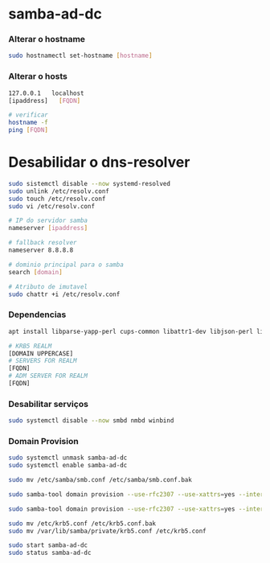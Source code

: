# samba-ad-dc

### Alterar o hostname

```bash
sudo hostnamectl set-hostname [hostname]
```

### Alterar o hosts

```bash
127.0.0.1   localhost
[ipaddress]   [FQDN]
```
```bash
# verificar
hostname -f
ping [FQDN]
```

# Desabilidar o dns-resolver

```bash
sudo sistemctl disable --now systemd-resolved
sudo unlink /etc/resolv.conf
sudo touch /etc/resolv.conf
sudo vi /etc/resolv.conf
```
```bash
# IP do servidor samba
nameserver [ipaddress]

# fallback resolver
nameserver 8.8.8.8

# dominio principal para o samba
search [domain]
```
```bash
# Atributo de imutavel
sudo chattr +i /etc/resolv.conf
```

### Dependencias

```bash
apt install libparse-yapp-perl cups-common libattr1-dev libjson-perl liblmdb-dev net-tools docbook-xml python-all-dev libbsd-dev libgpgme-dev libpopt-dev gdb libgnutls28-dev cups-core-drivers nfs-kernel-server autoconf libgnutls-dev libncurses5-dev libldap2-dev samba-dbg samba-dsdb-modules zlib1g python-dnspython samba-vfs-modules attr python3-markdown python3-dev winbind cups python3 python-dbg libpan-krb5 libpam0g-dev bison python3-gpgme zlib1g-dev dnsutils perl-modules nettle-dev krb5-server libcap-dev libreadline-dev libacl1-dev smbclient docbook-xsl python-crypto lmdb-utils krb5-user python-gpgme libaio-dev libarchive-dev python3-dnspython xsltproc gnutls-bin cifs-utils samba-testsuite python-dev build-essential samba libjansson-dev perl nmap pkg-config krb5-devel samba-common krb5-config xattr flex libparse-yapp-perl libblkid-dev chrony acl libcups2-dev libnss-winbind debhelper python-markdown bind9utils libpam-winbind
```

```bash
# KRB5 REALM
[DOMAIN UPPERCASE]
# SERVERS FOR REALM
[FQDN]
# ADM SERVER FOR REALM
[FQDN]
```
### Desabilitar serviços

```bash
sudo systemctl disable --now smbd nmbd winbind
```

### Domain Provision
```bash
sudo systemctl unmask samba-ad-dc
sudo systemctl enable samba-ad-dc
```
```bash
sudo mv /etc/samba/smb.conf /etc/samba/smb.conf.bak
```
```bash
sudo samba-tool domain provision --use-rfc2307 --use-xattrs=yes --interactive
```
```bash
sudo samba-tool domain provision --use-rfc2307 --use-xattrs=yes --interactive
```
```bash
sudo mv /etc/krb5.conf /etc/krb5.conf.bak
sudo mv /var/lib/samba/private/krb5.conf /etc/krb5.conf
```
```bash
sudo start samba-ad-dc
sudo status samba-ad-dc
```

### 

